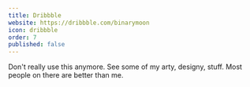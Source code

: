 ```yaml
---
title: Dribbble
website: https://dribbble.com/binarymoon
icon: dribbble
order: 7
published: false
---
```

Don't really use this anymore. See some of my arty, designy, stuff. Most people on there are better than me.
